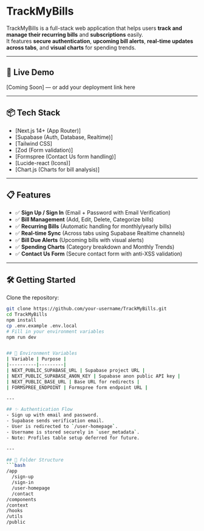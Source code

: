 # TrackMyBills

TrackMyBills is a full-stack web application that helps users **track and manage their recurring bills** and **subscriptions** easily.  
It features **secure authentication**, **upcoming bill alerts**, **real-time updates across tabs**, and **visual charts** for spending trends.

---

## 🚀 Live Demo

[Coming Soon] — or add your deployment link here

---

## 📦 Tech Stack

- [Next.js 14+ (App Router)]
- [Supabase (Auth, Database, Realtime)]
- [Tailwind CSS]
- [Zod (Form validation)]
- [Formspree (Contact Us form handling)]
- [Lucide-react (Icons)]
- [Chart.js (Charts for bill analysis)]

---

## 📋 Features

- ✅ **Sign Up / Sign In** (Email + Password with Email Verification)
- ✅ **Bill Management** (Add, Edit, Delete, Categorize bills)
- ✅ **Recurring Bills** (Automatic handling for monthly/yearly bills)
- ✅ **Real-time Sync** (Across tabs using Supabase Realtime channels)
- ✅ **Bill Due Alerts** (Upcoming bills with visual alerts)
- ✅ **Spending Charts** (Category breakdown and Monthly Trends)
- ✅ **Contact Us Form** (Secure contact form with anti-XSS validation)

---

## 🛠️ Getting Started

Clone the repository:

```bash
git clone https://github.com/your-username/TrackMyBills.git
cd TrackMyBills
npm install
cp .env.example .env.local
# Fill in your environment variables
npm run dev


## 🔐 Environment Variables
| Variable | Purpose |
|----------|---------|
| NEXT_PUBLIC_SUPABASE_URL | Supabase project URL |
| NEXT_PUBLIC_SUPABASE_ANON_KEY | Supabase anon public API key |
| NEXT_PUBLIC_BASE_URL | Base URL for redirects |
| FORMSPREE_ENDPOINT | Formspree form endpoint URL |

---

## ✨ Authentication Flow
- Sign up with email and password.
- Supabase sends verification email.
- User is redirected to `/user-homepage`.
- Username is stored securely in `user_metadata`.
- Note: Profiles table setup deferred for future.

---

## 🧱 Folder Structure
```bash
/app
  /sign-up
  /sign-in
  /user-homepage
  /contact
/components
/context
/hooks
/utils
/public
